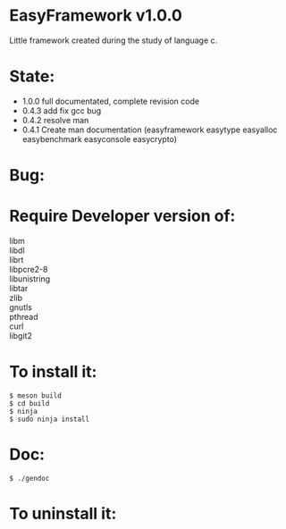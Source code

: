 EasyFramework v1.0.0
====================
Little framework created during the study of language c.<br/>

State:
======
* 1.0.0 full documentated, complete revision code
* 0.4.3 add fix gcc bug
* 0.4.2 resolve man
* 0.4.1 Create man documentation (easyframework easytype easyalloc easybenchmark easyconsole easycrypto)

Bug:
====

Require Developer version of:
========
libm<br/>
libdl<br/>
librt<br/>
libpcre2-8<br/>
libunistring<br/>
libtar<br/>
zlib<br/>
gnutls<br/>
pthread<br/>
curl<br/>
libgit2<br/>

To install it:
==============
```
$ meson build
$ cd build
$ ninja
$ sudo ninja install
```

Doc:
================
```
$ ./gendoc
```

To uninstall it:
==============


